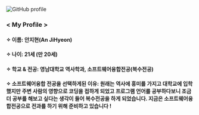 ![GitHub profile](https://github.com/user-attachments/assets/7ce44cec-eab7-430b-aabc-51b7e5bc0b79)

### < My Profile >

#### ✧ 이름: 안지현(An JiHyeon)
#### ✧ 나이: 21세 (만 20세)
#### ✧ 학교 & 전공: 영남대학교 역사학과, 소프트웨어융합전공(복수전공)
#### ✧ 소프트웨어융합 전공을 선택하게된 이유: 원래는 역사에 흥미를 가지고 대학교에 입학했지만 주변 사람의 영향으로 코딩을 접하게 되었고 프로그램 언어를 공부하다보니 조금 더 공부를 해보고 싶다는 생각이 들어 복수전공을 하게 되었습니다. 지금은 소프트웨어융합전공으로 전과를 하기 위해 준비하고 있습니다 !
